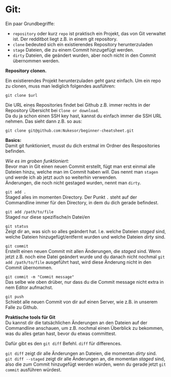 # Git:

Ein paar Grundbegriffe:
- `repository` oder kurz `repo` ist praktisch ein Projekt, das von Git verwaltet ist. Der redditbot liegt z.B. in einem git repository.
- `clone` bedeuted sich ein existierendes Repository herunterzuladen
- `stage` Dateien, die zu einem Commit hinzugefügt werden.
- `dirty` Dateien, die geändert wurden, aber noch nicht in den Commit übernommen werden.

**Repository clonen.**

Ein existierendes Projekt herunterzuladen geht ganz einfach.
Um ein repo zu clonen, muss man lediglich folgendes ausführen:

`git clone $url`

Die URL eines Repositories findet bei Github z.B. immer rechts in der Repository Übersicht bei `Clone or download`.  
Da du ja schon einen SSH key hast, kannst du einfach immer die SSH URL nehmen. Das sieht dann z.B. so aus:

`git clone git@github.com:Nukesor/beginner-cheatsheet.git`


**Basics:**  
Damit git funktioniert, musst du dich erstmal im Ordner des Respositories befinden.

_Wie es im groben funktioniert:_  
Bevor man in Git einen neuen Commit erstellt, fügt man erst einmal alle Dateien hinzu, welche man im Commit haben will.
Das nennt man `stagen` und werde ich ab jetzt auch so weiterhin verwenden.  
Änderungen, die noch nicht gestaged wurden, nennt man `dirty`.

`git add .`  
Staged alles im momenten Directory. Der Punkt `.` steht auf der Commandline immer für den Directory, in dem du dich gerade befindest.

`git add /path/to/file`  
Staged nur diese spezifische/n Datei/en

`git status`  
Zeigt dir an, was sich so alles geändert hat. I.e. welche Dateien _staged_ sind, welche Dateien hinzugefügt/entfernt wurden und welche Dateien _dirty_ sind.

`git commit`  
Erstellt einen neuen Commit mit allen Änderungen, die _staged_ sind. Wenn jetzt z.B. noch eine Datei geändert wurde und du danach nicht nochmal `git add /path/to/file` ausgeführt hast, wird diese Änderung nicht in den Commit übernommen.

`git commit -m "Commit message"`  
Das selbe wie oben drüber, nur dass du die Commit message nicht extra in nem Editor aufmachst.

`git push`  
Schiebt alle neuen Commit von dir auf einen Server, wie z.B. in unserem Falle zu Github.


**Praktische tools für Git**  
Du kannst dir die tatsächlichen Änderungen an den Dateien auf der Commandline anschauen, um z.B. nochmal einen Überblick zu bekommen, was du alles getan hast, bevor du etwas committest.

Dafür gibt es den `git diff` Befehl. `diff` für differences.

`git diff` zeigt dir alle Änderungen an Dateien, die momentan _dirty_ sind.  
`git diff --staged` zeigt dir alle Änderungen an, die momentan _staged_ sind, also die zum Commit hinzugefügt werden würden, wenn du gerade jetzt `git commit` ausführen würdest.  
